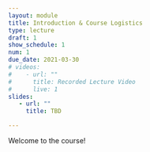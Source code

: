 ```yaml
---
layout: module
title: Introduction & Course Logistics
type: lecture
draft: 1
show_schedule: 1
num: 1
due_date: 2021-03-30
# videos: 
#    - url: ""
#      title: Recorded Lecture Video
#      live: 1
slides:
   - url: ""
     title: TBD

---
```


Welcome to the course!